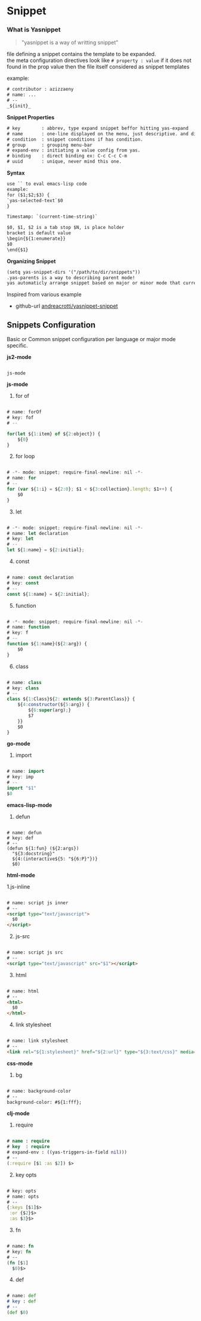 # Snippet

### What is Yasnippet
> "yasnippet is a way of writting snippet"

file defining a snippet contains the template to be expanded.     
the meta configuration directives look like `# property : value` if it does not found in the prop value then the file itself considered as snippet templates      

example:   

```txt
# contributor : azizzaeny
# name: ...
# --
_${init}_
```
**Snippet Properties**  

```txt 
# key        : abbrev, type expand snippet beffor hitting yas-expand
# name       : one-line displayed on the menu, just descriptive. and distinguishable from others
# condition  : snippet conditions if has condition.
# group      : grouping menu-bar
# expand-env : initiating a value config from yas.
# binding    : direct binding ex: C-c C-c C-m
# uuid       : unique, never mind this one.
```

**Syntax**    

```txt
use `` to eval emacs-lisp code
example: 
for ($1;$2;$3) {
`yas-selected-text`$0
}

Timestamp: `(current-time-string)`

$0, $1, $2 is a tab stop $N, is place holder
bracket is default value
\begin{${1:enumerate}}
$0
\end{$1} 
```

**Organizing Snippet**   

```txt
(setq yas-snippet-dirs '("/path/to/dir/snippets"))
.yas-parents is a way to describing parent mode!
yas automaticly arrange snippet based on major or minor mode that currently active

```

Inspired from various example
- github-url [andreacrotti/yasnippet-snippet](https://github.com/AndreaCrotti/yasnippet-snippets/)


## Snippets Configuration 
Basic or Common snippet configuration per language or major mode specific.

**js2-mode**

```text file=~/.emacs.d/snippets/js2-mode/.yas-parents 

js-mode
```

**js-mode**
1. for of

```js file=~/.emacs.d/snippets/js-mode/fof 

# name: forOf
# key: fof
# --

for(let ${1:item} of ${2:object}) {
	${0}
}
```

2. for loop

```js file=~/.emacs.d/snippets/js-mode/for 

# -*- mode: snippet; require-final-newline: nil -*-
# name: for
# --
for (var ${1:i} = ${2:0}; $1 < ${3:collection}.length; $1++) {
	$0
}
```

3. let 

```js file=~/.emacs.d/snippets/js-mode/let 

# -*- mode: snippet; require-final-newline: nil -*-
# name: let declaration
# key: let
# --
let ${1:name} = ${2:initial};
```

4. const 

```js file=~/.emacs.d/snippets/js-mode/const 

# name: const declaration
# key: const
# --
const ${1:name} = ${2:initial};
```

5. function

```js file=~/.emacs.d/snippets/js-mode/function 

# -*- mode: snippet; require-final-newline: nil -*-
# name: function
# key: f
# --
function ${1:name}(${2:arg}) {
    $0
}
```
6. class

```js file=~/.emacs.d/snippets/js-mode/class  

# name: class
# key: class
# --
class ${1:Class}${2: extends ${3:ParentClass}} {
	${4:constructor(${5:arg}) {
		${6:super(arg);}
		$7
	}}
	$0
}
```
**go-mode**

1. import 

```go file=~/.emacs.d/snippets/go-mode/import 

# name: import
# key: imp
# --
import "$1"
$0
```

**emacs-lisp-mode**

1. defun

```elisp file=~/.emacs.d/snippets/emacs-lisp-mode/defun 

# name: defun
# key: def
# --
(defun ${1:fun} (${2:args})
  "${3:docstring}"
  ${4:(interactive${5: "${6:P}"})}
  $0)
```

**html-mode**

1.js-inline 

```html file=~/.emacs.d/snippets/html-mode/script.js 

# name: script js inner
# --
<script type="text/javascript">
  $0
</script>
```

2. js-src 

```html file=~/.emacs.d/snippets/html-mode/script.js-src 

# name: script js src
# --
<script type="text/javascript" src="$1"></script>
```

3. html 

```html file=~/.emacs.d/snippets/html-mode/html 

# name: html
# --
<html>
  $0
</html>
```

4. link stylesheet

```html file=~/.emacs.d/snippets/html-mode/link 

# name: link stylesheet
# --
<link rel="${1:stylesheet}" href="${2:url}" type="${3:text/css}" media="${4:screen}" />
```


**css-mode** 

1. bg 

```txt file=~/.emacs.d/snippets/css-mode/bg 

# name: background-color
# --
background-color: #${1:fff};
```

**clj-mode**

1. require 

```clojure file=~/.emacs.d/snippets/clojure-mode/require 

# name : require
# key  : require
# expand-env : ((yas-triggers-in-field nil)))
# --
(:require [$1 :as $2]) $>
```

2. key opts 

```clojure file=~/.emacs.d/snippets/clojure-mode/opts 

# key: opts
# name: opts
# --
{:keys [$1]$>
 :or {$2}$>
 :as $3}$>
```

3. fn 

```clojure file=~/.emacs.d/snippets/clojure-mode/fn 

# name: fn
# key: fn
# --
(fn [$1]
  $0)$>
```

4. def

```clojure file=~/.emacs.d/snippets/clojure-mode/def 

# name: def
# key : def
# --
(def $0)
```
